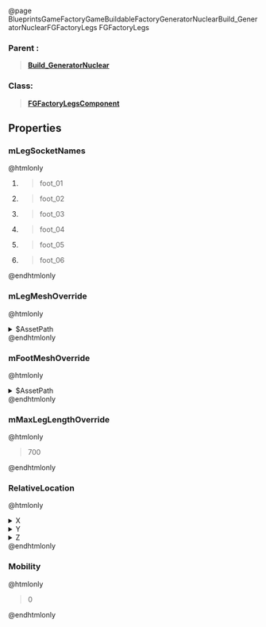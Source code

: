 @page BlueprintsGameFactoryGameBuildableFactoryGeneratorNuclearBuild_GeneratorNuclearFGFactoryLegs FGFactoryLegs
### Parent :
<b><a href="_blueprints_game_factory_game_buildable_factory_generator_nuclear_build__generator_nuclear.html"><blockquote>Build_GeneratorNuclear</blockquote></a></b>
### Class:
<b><a href="_class_script_f_g_factory_legs_component.html"><blockquote>FGFactoryLegsComponent</blockquote></a></b>
## Properties
### mLegSocketNames
@htmlonly
<ol>
<li>
<blockquote>foot_01</blockquote>
</li>
<li>
<blockquote>foot_02</blockquote>
</li>
<li>
<blockquote>foot_03</blockquote>
</li>
<li>
<blockquote>foot_04</blockquote>
</li>
<li>
<blockquote>foot_05</blockquote>
</li>
<li>
<blockquote>foot_06</blockquote>
</li>
</ol>
@endhtmlonly

### mLegMeshOverride
@htmlonly
<details>
 <summary>$AssetPath</summary>
<b><a href="_blueprints_game_factory_game_buildable_factory_generator_nuclear_mesh_generator_nuclear_leg.html"><blockquote>GeneratorNuclearLeg</blockquote></a></b>
</details>
@endhtmlonly

### mFootMeshOverride
@htmlonly
<details>
 <summary>$AssetPath</summary>
<b><a href="_blueprints_game_factory_game_buildable_factory_generator_nuclear_mesh_generator_nuclear_foot.html"><blockquote>GeneratorNuclearFoot</blockquote></a></b>
</details>
@endhtmlonly

### mMaxLegLengthOverride
@htmlonly
<blockquote>700</blockquote>
@endhtmlonly

### RelativeLocation
@htmlonly
<details>
 <summary>X</summary>
<blockquote>0</blockquote>
</details>
<details>
 <summary>Y</summary>
<blockquote>0.003662109375</blockquote>
</details>
<details>
 <summary>Z</summary>
<blockquote>25.788917541503906</blockquote>
</details>
@endhtmlonly

### Mobility
@htmlonly
<blockquote>0</blockquote>
@endhtmlonly

